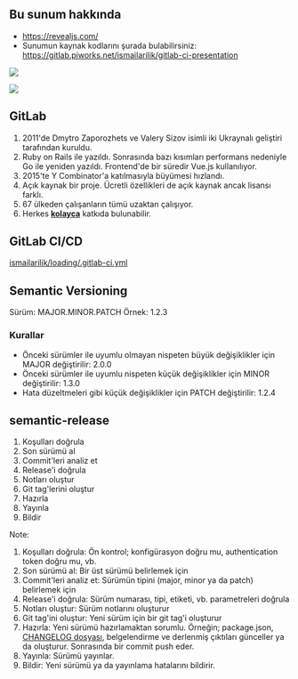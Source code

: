 ## Bu sunum hakkında

- https://revealjs.com/
- Sunumun kaynak kodlarını şurada bulabilirsiniz: https://gitlab.piworks.net/ismailarilik/gitlab-ci-presentation


![](https://import.viva64.com/docx/blog/0710_DevOps_vs_DevSecOps/image2.png)


![](https://princepatni.com/wp-content/uploads/2020/12/princepatni.com-Devops.png)


## GitLab

1. 2011'de Dmytro Zaporozhets ve Valery Sizov isimli iki Ukraynalı geliştiri tarafından kuruldu.
1. Ruby on Rails ile yazıldı. Sonrasında bazı kısımları performans nedeniyle Go ile yeniden yazıldı. Frontend'de bir süredir Vue.js kullanılıyor.
1. 2015'te Y Combinator'a katılmasıyla büyümesi hızlandı.
1. Açık kaynak bir proje. Ücretli özellikleri de açık kaynak ancak lisansı farklı.
1. 67 ülkeden çalışanların tümü uzaktan çalışıyor.
1. Herkes [**kolayca**](https://gitlab.com/gitlab-org/gitlab/-/issues?scope=all&state=opened&label_name[]=Accepting%20merge%20requests&label_name[]=good%20for%20new%20contributors) katkıda bulunabilir.


## GitLab CI/CD

[ismailarilik/loading/.gitlab-ci.yml](https://gitlab.piworks.net/ismailarilik/loading/-/blob/master/.gitlab-ci.yml)


## Semantic Versioning

Sürüm: MAJOR.MINOR.PATCH
Örnek: 1.2.3

### Kurallar

- Önceki sürümler ile uyumlu olmayan nispeten büyük değişiklikler için MAJOR değiştirilir: 2.0.0
- Önceki sürümler ile uyumlu nispeten küçük değişiklikler için MINOR değiştirilir: 1.3.0
- Hata düzeltmeleri gibi küçük değişiklikler için PATCH değiştirilir: 1.2.4


## semantic-release

1. Koşulları doğrula
1. Son sürümü al
1. Commit'leri analiz et
1. Release'i doğrula
1. Notları oluştur
1. Git tag'lerini oluştur
1. Hazırla
1. Yayınla
1. Bildir

Note:

1. Koşulları doğrula: Ön kontrol; konfigürasyon doğru mu, authentication token doğru mu, vb.
1. Son sürümü al: Bir üst sürümü belirlemek için
1. Commit'leri analiz et: Sürümün tipini (major, minor ya da patch) belirlemek için
1. Release'i doğrula: Sürüm numarası, tipi, etiketi, vb. parametreleri doğrula
1. Notları oluştur: Sürüm notlarını oluşturur
1. Git tag'ini oluştur: Yeni sürüm için bir git tag'i oluşturur
1. Hazırla: Yeni sürümü hazırlamaktan sorumlu. Örneğin; package.json, [CHANGELOG dosyası](https://keepachangelog.com/), belgelendirme ve derlenmiş çıktıları günceller ya da oluşturur. Sonrasında bir commit push eder. 
1. Yayınla: Sürümü yayınlar.
1. Bildir: Yeni sürümü ya da yayınlama hatalarını bildirir.
